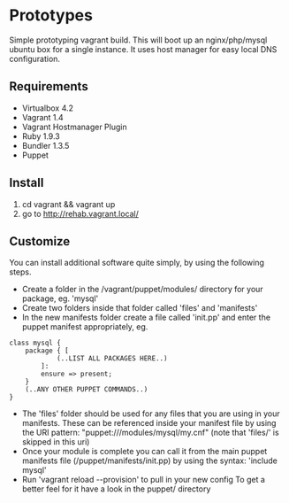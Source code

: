 Prototypes
====

Simple prototyping vagrant build. This will boot up an nginx/php/mysql ubuntu box for a single instance. It uses host manager for easy local DNS configuration. 

Requirements
------------

- Virtualbox 4.2
- Vagrant 1.4
- Vagrant Hostmanager Plugin
- Ruby 1.9.3
- Bundler 1.3.5
- Puppet

Install
-------

1. cd vagrant && vagrant up
2. go to http://rehab.vagrant.local/

Customize
---------

You can install additional software quite simply, by using the following steps.
- Create a folder in the /vagrant/puppet/modules/ directory for your package, eg. 'mysql'
- Create two folders inside that folder called 'files' and 'manifests'
- In the new manifests folder create a file called 'init.pp' and enter the puppet manifest appropriately, eg.
```
class mysql {
    package { [
            (..LIST ALL PACKAGES HERE..)
        ]:
        ensure => present;
    }
    (..ANY OTHER PUPPET COMMANDS..)
}
```
- The 'files' folder should be used for any files that you are using in your manifests. These can be referenced inside your manifest file by using the URI pattern: "puppet:///modules/mysql/my.cnf" (note that 'files/' is skipped in this uri)
- Once your module is complete you can call it from the main puppet manifests file (/puppet/manifests/init.pp) by using the syntax: 'include mysql'
- Run 'vagrant reload --provision' to pull in your new config
To get a better feel for it have a look in the puppet/ directory